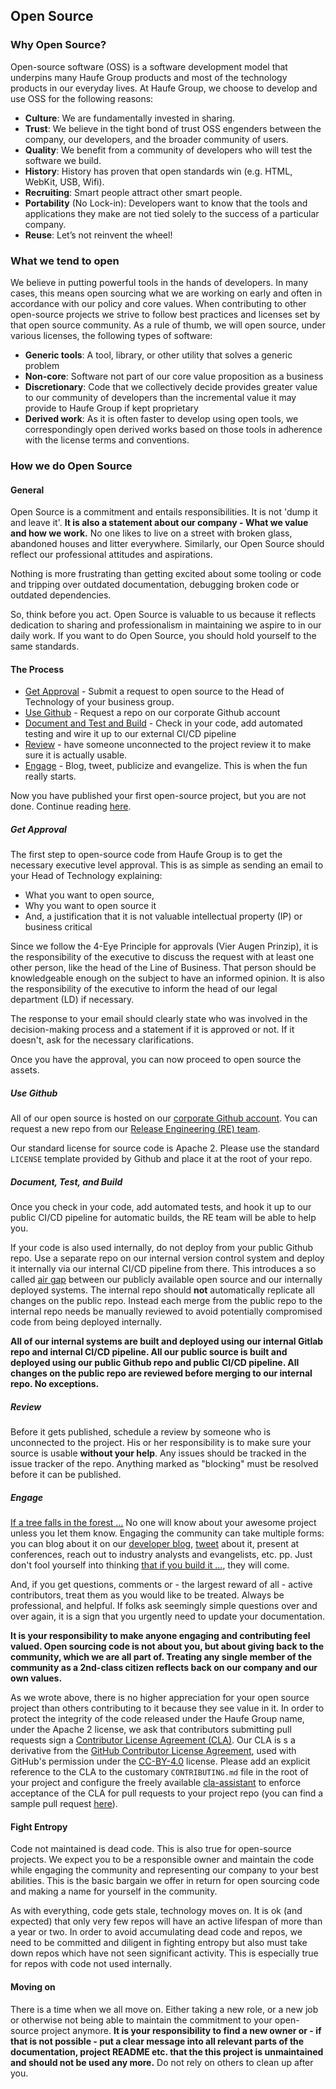 ## Open Source

### Why Open Source?
Open-source software (OSS) is a software development model that underpins many Haufe Group products and most of the technology products in our everyday lives. At Haufe Group, we choose to develop and use OSS for the following reasons:

* **Culture**: We are fundamentally invested in sharing.
* **Trust**: We believe in the tight bond of trust OSS engenders between the company, our developers, and the broader community of users.
* **Quality**: We benefit from a community of developers who will test the software we build.
* **History**: History has proven that open standards win (e.g. HTML, WebKit, USB, Wifi).
* **Recruiting**: Smart people attract other smart people.
* **Portability** (No Lock-in): Developers want to know that the tools and applications they make are not tied solely to the success of a particular company.
* **Reuse**: Let’s not reinvent the wheel!

### What we tend to open
We believe in putting powerful tools in the hands of developers. In many cases, this means open sourcing what we are working on early and often in accordance with our policy and core values. When contributing to other open-source projects we strive to follow best practices and licenses set by that open source community. As a rule of thumb, we will open source, under various licenses, the following types of software:

* **Generic tools**: A tool, library, or other utility that solves a generic problem
* **Non-core**: Software not part of our core value proposition as a business
* **Discretionary**: Code that we collectively decide provides greater value to our community of developers than the incremental value it may provide to Haufe Group if kept proprietary
* **Derived work**: As it is often faster to develop using open tools, we correspondingly open derived works based on those tools in adherence with the license terms and conventions.

### How we do Open Source

#### General
Open Source is a commitment and entails responsibilities. It is not 'dump it and leave it'. **It is also a statement about our company -  What we value and how we work.** No one likes to live on a street with broken glass, abandoned houses and litter everywhere. Similarly, our Open Source should reflect our professional attitudes and aspirations.

Nothing is more frustrating than getting excited about some tooling or code and tripping over outdated documentation, debugging broken code or outdated dependencies. 

So, think before you act. Open Source is valuable to us because it reflects dedication to sharing and professionalism in maintaining we aspire to in our daily work. If you want to do Open Source, you should hold yourself to the same standards.

#### The Process

- [Get Approval](#get_approval) - Submit a request to open source to the Head of Technology of your business group.
- [Use Github](#use_github) - Request a repo on our corporate Github account
- [Document and Test and Build](#document_and_test_and_build) - Check in your code, add automated testing and wire it up to our external CI/CD pipeline
- [Review](#review) - have someone unconnected to the project review it to make sure it is actually usable. 
- [Engage](#engage) - Blog, tweet, publicize and evangelize. This is when the fun really starts.

Now you have published your first open-source project, but you are not done. Continue reading [here](#fight_entropy).

##### Get Approval
The first step to open-source code from Haufe Group is to get the necessary executive level approval. This is as simple as sending an email to your Head of Technology explaining:

* What you want to open source, 
* Why you want to open source it
* And, a justification that it is not valuable intellectual property (IP) or business critical

Since we follow the 4-Eye Principle for approvals (Vier Augen Prinzip),  it is the responsibility of the executive to discuss the request with at least one other person, like the head of the Line of Business. That person should be knowledgeable enough on the subject to have an informed opinion. It is also  the responsibility of the executive to inform the head of our legal department (LD) if necessary. 

The response to your email should clearly state who was involved in the decision-making process and a statement if it is approved or not. If it doesn't, ask for the necessary clarifications. 

Once you have the approval, you can now proceed to open source the assets.

##### Use Github
All of our open source is hosted on our [corporate Github account](https://github.com/Haufe-Lexware). You can request a new repo from our [Release Engineering (RE) team](mailto:_DevInfra@haufe-lexware.com).

Our standard license for source code is Apache 2. Please use the standard `LICENSE` template provided by Github and place it at the root of your repo.

##### Document, Test, and Build
Once you check in your code, add automated tests, and hook it up to our public CI/CD pipeline for automatic builds, the RE team will be able to help you. 

If your code is also used internally, do not deploy from your public Github repo. Use a separate repo on our internal version control system and deploy it internally via our internal CI/CD pipeline from there. This introduces a so called [air gap](https://en.wikipedia.org/wiki/Air_gap_(networking)) between our publicly available open source and our internally deployed systems. The internal repo should **not** automatically replicate all changes on the public repo. Instead each merge from the public repo to the internal repo needs be manually reviewed to avoid potentially compromised code from being deployed internally. 

**All of our internal systems are built and deployed using our internal Gitlab repo and internal CI/CD pipeline. All our public source is built and deployed using our public Github repo and public CI/CD pipeline. All changes on the public repo are reviewed before merging to our internal repo. No exceptions.**

##### Review
Before it gets published, schedule a review by someone who is unconnected to the project. His or her responsibility is to make sure your source is usable **without your help**. Any issues should be tracked in the issue tracker of the repo. Anything marked as "blocking" must be resolved before it can be published.

##### Engage
[If a tree falls in the forest ...](https://en.wikipedia.org/wiki/If_a_tree_falls_in_a_forest) No one will know about your awesome project unless you let them know. Engaging the community can take multiple forms: you can blog about it on our [developer blog](http://dev.haufe-lexware.com), [tweet](https://twitter.com/haufedev) about it, present at conferences, reach out to industry analysts and evangelists, etc. pp. Just don't fool yourself into thinking [that if you build it ...](https://www.entrepreneur.com/article/227850), they will come. 

And, if you get questions, comments or - the largest reward of all - active contributors, treat them as you would like to be treated. Always be professional, and helpful. If folks ask seemingly simple questions over and over again, it is a sign that you urgently need to update your documentation. 

**It is your responsibility to make anyone engaging and contributing feel valued. Open sourcing code is not about you, but about giving back to the community, which we are all part of. Treating any single member of the community as a 2nd-class citizen reflects back on our company and our own values.**

As we wrote above, there is no higher appreciation for your open source project than others contributing to it because they see value in it. In order to protect the integrity of the code released under the Haufe Group name, under the Apache 2 license, we ask that contributors submitting pull requests sign a [Contributor License Agreement (CLA)](https://gist.github.com/DonMartin76/b35182c830fad771d31e2cd98be2b9ac). Our CLA is s a derivative from the [GitHub Contributor License Agreement](https://cla.github.com/agreement), used with GitHub's permission under the [CC-BY-4.0](https://creativecommons.org/licenses/by/4.0/) license. Please add an explicit reference to the CLA to the customary `CONTRIBUTING.md` file in the root of your project and configure the freely available [cla-assistant](https://cla-assistant.io) to enforce acceptance of the CLA for pull requests to your project repo (you can find a sample pull request [here](https://github.com/apim-haufe-io/wicked.portal/pull/8)).

#### Fight Entropy
Code not maintained is dead code. This is also true for open-source projects. We expect you to be a responsible owner and maintain the code while engaging the community and representing our company to your best abilities. This is the basic bargain we offer in return for open sourcing code and making a name for yourself in the community.

As with everything, code gets stale, technology moves on. It is ok (and expected) that only very few repos will have an active lifespan of more than a year or two. In order to avoid accumulating dead code and repos, we need to be committed and diligent in fighting entropy but also must take down repos which have not seen significant activity. This is especially true for repos with code not used internally.

#### Moving on
There is a time when we all move on. Either taking a new role, or a new job or otherwise not being able to maintain the commitment to your open-source project anymore. **It is your responsibility to find a new owner or - if that is not possible - put a clear message into all relevant parts of the documentation, project README etc. that the this project is unmaintained and should not be used any more.** Do not rely on others to clean up after you. 
